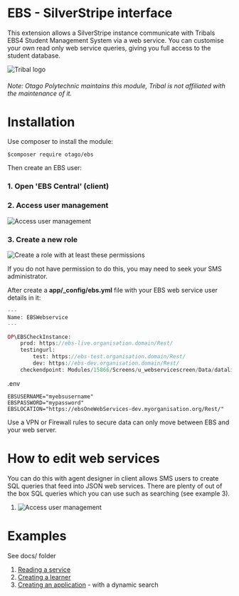 # EBS - SilverStripe interface

This extension allows a SilverStripe instance communicate with Tribals EBS4 
Student Management System via a web service. You can customise your own read only 
web service queries, giving you full access to the student database. 


![Tribal logo](images/tribal_logo.jpg)

###### Note: Otago Polytechnic maintains this module, Tribal is not affiliated with the maintenance of it.

# Installation

Use composer to install the module:

```
$composer require otago/ebs
```

Then create an EBS user:

### 1. Open 'EBS Central' (client)
### 2. Access user management 
![Access user management](images/ebs3.png)
### 3. Create a new role
![Create a role with at least these permissions](images/ebs4.png)

If you do not have permission to do this, you may need to seek your SMS administrator.

After create a **app/_config/ebs.yml** file with your EBS web service user details in it:

```php
---
Name: EBSWebservice
---

OP\EBSCheckInstance:
    prod: https://ebs-live.organisation.domain/Rest/
    testingurl:
        test: https://ebs-test.organisation.domain/Rest/
        dev: https://ebs-dev.organisation.domain/Rest/
    checkendpoint: Modules/15866/Screens/u_webservicescreen/Data/datalink
```

.env
```
EBSUSERNAME="myebsusername"
EBSPASSWORD="mypassword"
EBSLOCATION="https://ebsOneWebServices-dev.myorganisation.org/Rest/"
```

Use a VPN or Firewall rules to secure data can only move between EBS and your web server. 

# How to edit web services

You can do this with agent designer in client allows SMS users to create SQL 
queries that feed into JSON web services. There are plenty of out of the box SQL 
queries which you can use such as searching (see example 3). 

1. ![Access user management](images/ebs2.png) 

# Examples 

See docs/ folder

 1. [Reading a service](/docs/1_reading.md)
 2. [Creating a learner](/docs/2_learner.md)
 3. [Creating an application](/docs/3_application.md) - with a dynamic search



